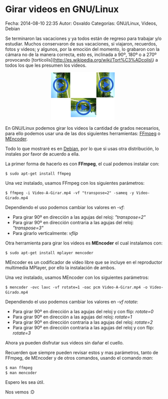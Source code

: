 Girar videos en GNU/Linux
==================================

Fecha: 2014-08-10 22:35
Autor: Osvaldo
Categorías: GNU/Linux, Videos, Debian

Se terminaron las vacaciones y ya todos están de regreso para trabajar y/o estudiar. Muchos conservaron de sus vacaciones, si viajaron, recuerdos, fotos y videos; y algunos, por la emoción del momento, lo grabaron con la cámara no de la manera correcta, esto es, inclinada a 90º, 180º o a 270º provocando [tortícolis](http://es.wikipedia.org/wiki/Tort%C3%ADcolis\) a todos los que les presumen los videos.

<!-- break -->

<center>
<img class="img-responsive" style="width:40%;height:auto;margin-right:12px;" src="2014-08-10-girar-videos-en-gnu-linux/Videos-girados.png" alt="videos girados" width="425" height="350">
</center>

En GNU/Linux podemos girar los videos la cantidad de grados necesarios, para ello podemos usar una de las dos siguientes herramientas: [FFmpeg](http://ffmpeg.org/) o [MEncoder](http://www.mplayerhq.hu/).

Todo lo que mostraré es en [Debian](http://www.debian.org/), por lo que si usas otra distribución, lo instales por favor de acuerdo a ella.

La primer forma de hacerlo es con __FFmpeg__, el cual podemos instalar con:

<pre><code>$ sudo apt-get install ffmpeg
</code></pre>

Una vez instalado, usamos FFmpeg con los siguientes parámetros:

<pre><code>$ ffmpeg -i Video-A-Girar.mp4 -vf "transpose=2" -sameq -y Video-Girado.mp4
</code></pre>

Dependiendo el uso podemos cambiar los valores en _-vf_:

* Para girar 90º en dirección a las agujas del reloj: _\"transpose=2\"_
* Para girar 90º en dirección contraria a las agujas del reloj: _\"transpose=3\"_
* Para girarlo verticalmente: _vflip_

Otra herramienta para girar los videos es __MEncoder__ el cual instalamos con:

<pre><code>$ sudo apt-get install mplayer mencoder
</code></pre>

MEncoder es un codificador de vídeo libre que se incluye en el reproductor multimedia MPlayer, por ello la instalación de ambos.

Una vez instalado, usamos MEncoder con los siguientes parámetros:

<pre><code>$ mencoder -ovc lavc -vf rotate=1 -oac pcm Video-A-Girar.mp4 -o Video-Girado.mp4
</code></pre>

Dependiendo el uso podemos cambiar los valores en _-vf rotate_:

* Para girar 90º en dirección a las agujas del reloj y con flip: _rotate=0_
* Para girar 90º en dirección a las agujas del reloj: _rotate=1_
* Para girar 90º en dirección contraria a las agujas del reloj: _rotate=2_
* Para girar 90º en dirección contraria a las agujas del reloj y con flip: _rotate=3_

Ahora ya pueden disfrutar sus videos sin dañar el cuello.

Recuerden que siempre pueden revisar estos y mas parámetros, tanto de FFmpeg, de MEncoder y de otros comandos, usando el comando _man_:

<pre><code>$ man ffmpeg 
$ man mencoder
</code></pre>

Espero les sea útil.

Nos vemos :D
